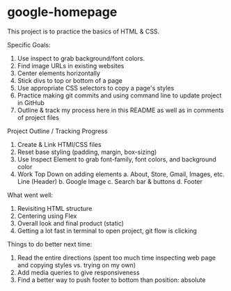 # google-homepage

This project is to practice the basics of HTML & CSS.

Specific Goals:

1. Use inspect to grab background/font colors.
2. Find image URLs in existing websites
3. Center elements horizontally
4. Stick divs to top or bottom of a page
5. Use appropriate CSS selectors to copy a page's styles
6. Practice making git commits and using command line to update project in GitHub
7. Outline & track my process here in this README as well as in comments of project files

Project Outline / Tracking Progress

1. Create & Link HTMl/CSS files <!-- Done -->
2. Reset base styling (padding, margin, box-sizing) <!-- Done -->
3. Use Inspect Element to grab font-family, font colors, and background color
4. Work Top Down on adding elements
   a. About, Store, Gmail, Images, etc. Line (Header) <!-- Done -->
   b. Google Image <!-- Done -->
   c. Search bar & buttons <!-- Done -->
   d. Footer <!-- Done -->

What went well:

1. Revisiting HTML structure
2. Centering using Flex
3. Overall look and final product (static)
4. Getting a lot fast in terminal to open project, git flow is clicking

Things to do better next time:

1. Read the entire directions (spent too much time inspecting web page and copying styles vs. trying on my own)
2. Add media queries to give responsiveness
3. Find a better way to push footer to bottom than position: absolute <!-- Use flexbox and align to bottom? Test later -->
